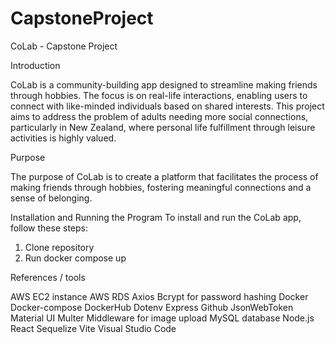 # CapstoneProject

CoLab - Capstone Project

Introduction

CoLab is a community-building app designed to streamline making friends through hobbies. The focus is on real-life interactions, enabling users to connect with like-minded individuals based on shared interests. This project aims to address the problem of adults needing more social connections, particularly in New Zealand, where personal life fulfillment through leisure activities is highly valued.

Purpose

The purpose of CoLab is to create a platform that facilitates the process of making friends through hobbies, fostering meaningful connections and a sense of belonging.

Installation and Running the Program
To install and run the CoLab app, follow these steps:

1. Clone repository
2. Run docker compose up

References / tools

AWS EC2 instance
AWS RDS
Axios
Bcrypt for password hashing
Docker 
Docker-compose
DockerHub
Dotenv
Express
Github
JsonWebToken
Material UI
Multer Middleware for image upload
MySQL database
Node.js
React
Sequelize
Vite
Visual Studio Code








